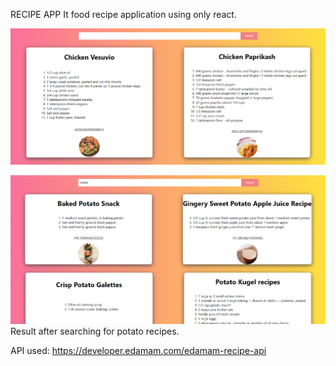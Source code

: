 RECIPE APP
It food recipe application using only react.

![](screenshots/home.png)

![](screenshots/search.png)
Result after searching for potato recipes.

API used: https://developer.edamam.com/edamam-recipe-api
